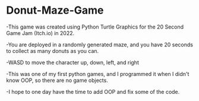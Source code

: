 # Donut-Maze-Game

-This game was created using Python Turtle Graphics for the 20 Second Game Jam (Itch.io) in 2022.

-You are deployed in a randomly generated maze, and you have 20 seconds to collect as many donuts as you can.

-WASD to move the character up, down, left, and right

-This was one of my first python games, and I programmed it when I didn't know OOP, so there are no game objects.

-I hope to one day have the time to add OOP and fix some of the code.
